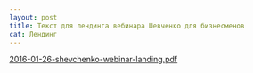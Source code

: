 ```yaml
---
layout: post
title: Текст для лендинга вебинара Шевченко для бизнесменов
cat: Лендинг
---
```


[2016-01-26-shevchenko-webinar-landing.pdf](/images/2016-01-26-shevchenko-webinar-landing.pdf)